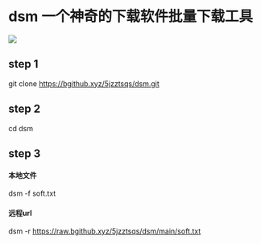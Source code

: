 # dsm 一个神奇的下载软件批量下载工具
![](https://raw.bgithub.xyz/5jzztsqs/dsm/main/screenshot/2024-05-22-11-54-07.png)
## step 1
git clone https://bgithub.xyz/5jzztsqs/dsm.git
## step 2
cd dsm
## step 3
#### 本地文件
dsm -f soft.txt
#### 远程url
dsm -r https://raw.bgithub.xyz/5jzztsqs/dsm/main/soft.txt
